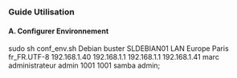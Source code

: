 ### Guide Utilisation

#### A. Configurer Environnement


sudo sh conf_env.sh Debian buster SLDEBIAN01 LAN Europe Paris fr_FR.UTF-8 192.168.1.40 192.168.1.1 192.168.1.1 192.168.1.41 marc administrateur admin 1001 1001 samba admin;
